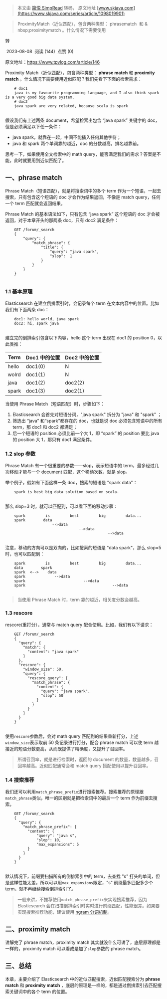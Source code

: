 > 本文由 [简悦 SimpRead](http://ksria.com/simpread/) 转码， 原文地址 [www.skjava.com](https://www.skjava.com/series/article/1098019901)

> ProximityMatch（近似匹配），包含两种类型： phrasematch  和 & nbsp;proximitymatch 。什么情况下需要使用

转

 2023-08-08  阅读 (144)  点赞 (0)

原文地址：https://www.tpvlog.com/article/146

Proximity Match（近似匹配），包含两种类型： **phrase match** 和 **proximity match** 。什么情况下需要使用近似匹配？我们先看下下面的检索需求：

```
    # doc1
    java is my favourite programming language, and I also think spark is a very good big data system.
    # doc2
    java spark are very related, because scala is spark


```

假设我们有上述两条 document，希望检索出包含 “java spark” 关键字的 doc，但是必须满足以下任一条件：

*   java spark，就靠在一起，中间不能插入任何其他字符；
*   java 和 spark 两个单词靠的越近，doc 的分数越高，排名越靠前。

思考一下，如果使用全文检索中的 math query，能否满足我们的需求？答案是不能，此时就要用到近似匹配了。

一、phrase match
--------------

Phrase Match（短语匹配），就是将搜索词中的多个 term 作为一个短语，一起去搜索，只有包含这个短语的 doc 才会作为结果返回，不像是 match query，任何一个 term 匹配就会返回结果。

Phrase Match 的基本语法如下，只有包含 “java spark” 这个短语的 doc 才会被返回，对于本章开头的那两条 doc，只有 doc2 满足条件：

```
    GET /forum/_search
    {
        "query": {
            "match_phrase": {
                "title": {
                    "query": "java spark",
                    "slop":  1
                }
            }
        }
    }


```

### 1.1 基本原理

Elasticsearch 在建立倒排索引时，会记录每个 term 在文本内容中的位置。比如我们有下面两条 doc：

```
    doc1: hello world, java spark        
    doc2: hi, spark java


```

建立完的倒排索引包含以下内容，hello 这个 term 出现在 doc1 的 position 0，以此类推：

<table><thead><tr><th>Term</th><th>Doc1 中的位置</th><th>Doc2 中的位置</th></tr></thead><tbody><tr><td>hello</td><td>doc1(0)</td><td>N</td></tr><tr><td>wolrd</td><td>doc1(1)</td><td>N</td></tr><tr><td>java</td><td>doc1(2)</td><td>doc2(2)</td></tr><tr><td>spark</td><td>doc1(3)</td><td>doc2(1)</td></tr></tbody></table>

当使用 Phrase Match（短语匹配）时，步骤如下：

1.  Elasticsearch 会首先对短语分词，"java spark" 拆分为 "java" 和 "spark" ；
2.  筛选出 “java” 和“spark”都存在的 doc，也就是说 doc 必须包含短语中的所有 term，那 doc1 和 doc2 都满足；
3.  后一个短语的 position 必须比前一个大 1，即 “spark” 的 position 要比 java 的 position 大 1，那只有 doc1 满足条件。

### 1.2 slop 参数

Phrase Match 有一个很重要的参数——slop，表示短语中的 term，最多经过几次移动才能与一个 document 匹配，这个移动次数，就是 slop。

举个例子，假如有下面这样一条 doc，搜索的短语是 "spark data"：

```
    spark is best big data solution based on scala.


```

那么 slop=3 时，就可以匹配到，可以看下面的移动步骤：

```
    spark         is         best         big         data...
    spark        data
                     -->data
                                 -->data
                                              -->data


```

注意，移动的方向可以是双向的，比如搜索的短语是 "data spark"，那么 slop=5 时，也可以匹配到：

```
    spark         is         best         big         data...
    data        spark
    spark  <-->    data
    spark             -->data
    spark                          -->data
    spark                                       -->data


```

> 当使用 Phrase Match 时，term 靠的越近，相关度分数会越高。

### 1.3 rescore

rescore(重打分），通常与 match query 配合使用。比如，我们有以下请求：

```
    GET /forum/_search 
    {
      "query": {
        "match": {
          "content": "java spark"
        }
      },
      "rescore": {
        "window_size": 50,
        "query": {
          "rescore_query": {
            "match_phrase": {
              "content": {
                "query": "java spark",
                "slop": 50
              }
            }
          }
        }
      }
    }


```

使用`rescore`参数后，会对 math query 匹配到的结果重新打分，上述`window_size`表示取前 50 条记录进行打分，配合 phrase match 可以使 term 越接近的短语分数更高，从而既提供了精确度，又提升了召回率。

> 所谓召回率，就是进行检索时，返回的 document 的数量，数量越多，召回率越高。近似匹配通常会和 match query 搭配使用以提升召回率。

### 1.4 搜索推荐

我们还可以利用`match_phrase_prefix`进行搜索推荐。搜索推荐的原理跟`match_phrase`类似，唯一的区别就是把检索词中的最后一个 term 作为前缀去搜索。

```
    GET /forum/_search 
    {
      "query": {
        "match_phrase_prefix": {
          "content": {
              "query": "java s",
              "slop": 10,
              "max_expansions": 5
          }
        }
      }
    }


```

默认情况下，前缀要扫描所有的倒排索引中的 term，去查找 "s" 打头的单词，但是这样性能太差，所以可以用`max_expansions`限定，"s" 前缀最多匹配多少个 term，就不再继续搜索倒排索引了。

> 一般来讲，不推荐使用`match_phrase_prefix`来实现搜索推荐，因为 Elasticsearch 会在扫描倒排索引时实时进行前缀匹配，性能很差。如果要实现搜索推荐功能，建议使用 [ngram 分词机制](https://www.tpvlog.com/article/159)。

二、proximity match
-----------------

讲解完了 phrase match，proximity match 其实就没什么可讲了，底层原理都是一样的，proximity match 可以看成是加了`slop`参数的 phrase match。

三、总结
----

本章，主要介绍了 Elasticsearch 中的近似匹配搜索，近似匹配搜索分为 **phrase match** 和 **proximity match** ，底层的原理是一样的，都是通过倒排索引去匹配搜索关键词中的各个 term 的位置。